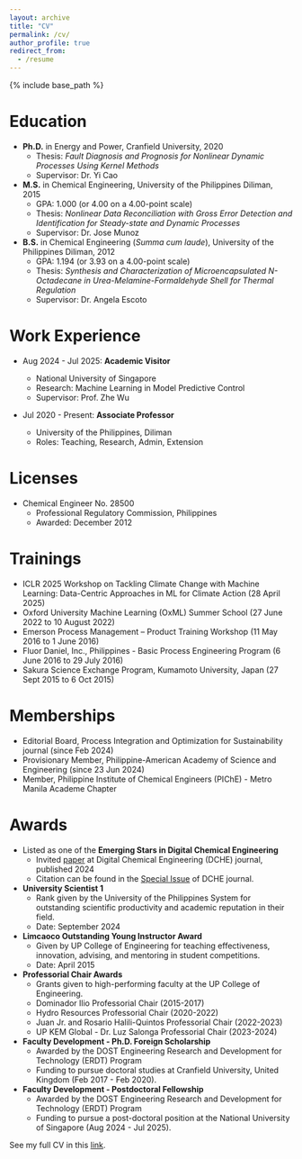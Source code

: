 ```yaml
---
layout: archive
title: "CV"
permalink: /cv/
author_profile: true
redirect_from:
  - /resume
---
```


{% include base_path %}

Education
======
* **Ph.D.** in Energy and Power, Cranfield University, 2020
  * Thesis: *Fault Diagnosis and Prognosis for Nonlinear Dynamic Processes Using Kernel Methods*
  * Supervisor: Dr. Yi Cao
* **M.S.** in Chemical Engineering, University of the Philippines Diliman, 2015
  * GPA: 1.000 (or 4.00 on a 4.00-point scale)
  * Thesis: *Nonlinear Data Reconciliation with Gross Error Detection and Identification for Steady-state and Dynamic Processes*
  * Supervisor: Dr. Jose Munoz
* **B.S.** in Chemical Engineering (*Summa cum laude*), University of the Philippines Diliman, 2012
  * GPA: 1.194 (or 3.93 on a 4.00-point scale)
  * Thesis: *Synthesis and Characterization of Microencapsulated N-Octadecane in Urea-Melamine-Formaldehyde Shell for Thermal Regulation*
  * Supervisor: Dr. Angela Escoto

Work Experience
======
* Aug 2024 - Jul 2025: **Academic Visitor**
  * National University of Singapore
  * Research: Machine Learning in Model Predictive Control
  * Supervisor: Prof. Zhe Wu

* Jul 2020 - Present: **Associate Professor**
  * University of the Philippines, Diliman
  * Roles: Teaching, Research, Admin, Extension

Licenses
======
* Chemical Engineer No. 28500
  * Professional Regulatory Commission, Philippines
  * Awarded: December 2012

Trainings
======
* ICLR 2025 Workshop on Tackling Climate Change with Machine Learning: Data-Centric Approaches in ML for Climate Action (28 April 2025)
* Oxford University Machine Learning (OxML) Summer School (27 June 2022 to 10 August 2022)
* Emerson Process Management – Product Training Workshop (11 May 2016 to 1 June 2016)
* Fluor Daniel, Inc., Philippines - Basic Process Engineering Program (6 June 2016 to 29 July 2016)
* Sakura Science Exchange Program, Kumamoto University, Japan (27 Sept 2015 to 6 Oct 2015)

Memberships
======
* Editorial Board, Process Integration and Optimization for Sustainability journal (since Feb 2024)
* Provisionary Member, Philippine-American Academy of Science and Engineering (since 23 Jun 2024)
* Member, Philippine Institute of Chemical Engineers (PIChE) - Metro Manila Academe Chapter

Awards
======
* Listed as one of the **Emerging Stars in Digital Chemical Engineering**
  * Invited [paper](https://doi.org/10.1016/j.dche.2024.100163) at Digital Chemical Engineering (DCHE) journal, published 2024
  * Citation can be found in the [Special Issue](https://www.sciencedirect.com/special-issue/10XBND734XC) of DCHE journal.
* **University Scientist 1**
  * Rank given by the University of the Philippines System for outstanding scientific productivity and academic reputation in their field.
  * Date: September 2024
* **Limcaoco Outstanding Young Instructor Award**
  * Given by UP College of Engineering for teaching effectiveness, innovation, advising, and mentoring in student competitions.
  * Date: April 2015
* **Professorial Chair Awards**
  * Grants given to high-performing faculty at the UP College of Engineering.
  * Dominador Ilio Professorial Chair (2015-2017)
  * Hydro Resources Professorial Chair (2020-2022)
  * Juan Jr. and Rosario Halili-Quintos Professorial Chair (2022-2023)
  * UP KEM Global - Dr. Luz Salonga Professorial Chair (2023-2024)
* **Faculty Development - Ph.D. Foreign Scholarship**
  * Awarded by the DOST Engineering Research and Development for Technology (ERDT) Program
  * Funding to pursue doctoral studies at Cranfield University, United Kingdom (Feb 2017 - Feb 2020).
* **Faculty Development - Postdoctoral Fellowship**
  * Awarded by the DOST Engineering Research and Development for Technology (ERDT) Program
  * Funding to pursue a post-doctoral position at the National University of Singapore (Aug 2024 - Jul 2025).
  
See my full CV in this [link](https://www.dropbox.com/scl/fi/dhu6u39se1fm73rr6ulo5/Karl-Ezra-Pilario-CV-2025.pdf?rlkey=a3eobo60mod0w528867l6vkel&st=jd09odob&dl=0).
